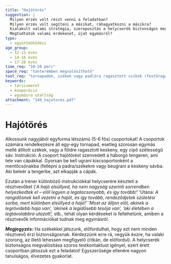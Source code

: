 ```yaml
---
title: "Hajótörés"
suggestion: | 
  Milyen érzés volt részt venni a feladatban?
  Milyen érzés volt segíteni a másikat, ráhagyatkozni a másikra?
  Kialakult valami stratégia, szereposztás a helycserék biztonságos megvalósítására?
  Megtudtatok valami érdekeset, újat egymásról?
type:
  - együttműködési
age_group:
  - 12-13 éves
  - 14-16 éves
  - 17-20 éves
time_req: "10-20 perc"
space_req: "tanteremben megvalósítható"
tool_req: "tornapadok, székek vagy padlóra ragasztott csíkok (festőragasztó szalag)"
keywords: 
  - társismeret
  - kooperáció
  - egymásra utaltság
attachment: "149_hajotores.pdf"
---
```


# Hajótörés

Alkossunk nagyjából egyforma létszámú (5-6 fős) csoportokat! A csoportok számára rendelkezésre áll egy-egy tornapad, esetleg szorosan egymás mellé állított székek, vagy a földre ragasztott keskeny, egy cipő szélességű sáv. Instrukció: A csoport hajótörést szenvedett a háborgó tengeren, ami tele van cápákkal. Gyorsan be kell ugrani kiscsoportonként a mentőcsónakba (fellépni a padra/székekre vagy beugrani a keskeny sávba. Aki beleér a tengerbe, azt elkapják a cápák.

Ezután a tréner különböző instrukciókkal helycserére készteti a résztvevőket (’_A hajó elsüllyed, ha nem nagyság szerinti sorrendben helyezkedtek el – elöl legyen a legalacsonyabb, és így tovább!’_ ’Utána: _A rangidősnek kell vezetni a hajót, és így tovább, rendeződjetek születési sorba, mert különben elsüllyed a hajó!’_ ’_Most az álljon elöl, akinek a legrövidebb haja van’, ’akinek a legidősebb tesója van’, ’aki életében a legtávolabbra utazott’,_ stb., tehát olyan kérdéseket is feltehetünk, amiben a résztvevők információkat tudnak meg egymásról.

_**Megjegyzés:**_ Ha székekkel játszunk, előfordulhat, hogy ezt nem minden résztvevő érzi biztonságosnak. Kérdezzünk erre rá, vegyük észre, ha valaki szorong, az illető lehessen megfigyelő (ritkán, de előfordul). A helycserék biztonságos megvalósítása szoros testkontaktust igényel, ezért érett csoportban játsszuk ezt a feladatot! Egyszerűsége ellenére nagyon tanulságos, élvezetes gyakorlat.
  
  
